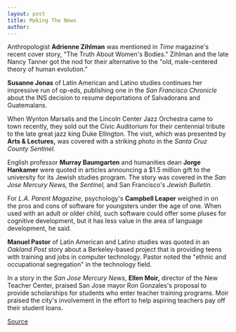 ```yaml
---
layout: post
title: Making The News
author: 
---
```


Anthropologist **Adrienne Zihlman** was mentioned in _Time_ magazine's recent cover story, "The Truth About Women's Bodies." Zihlman and the late Nancy Tanner got the nod for their alternative to the "old, male-centered theory of human evolution."

**Susanne Jonas** of Latin American and Latino studies continues her impressive run of op-eds, publishing one in the _San Francisco Chronicle_ about the INS decision to resume deportations of Salvadorans and Guatemalans.

When Wynton Marsalis and the Lincoln Center Jazz Orchestra came to town recently, they sold out the Civic Auditorium for their centennial tribute to the late great jazz king Duke Ellington. The visit, which was presented by **Arts & Lectures,** was covered with a striking photo in the _Santa Cruz County Sentinel._

English professor **Murray Baumgarten** and humanities dean **Jorge Hankamer** were quoted in articles announcing a $1.5 million gift to the university for its Jewish studies program. The story was covered in the _San Jose Mercury News,_ the _Sentinel,_ and San Francisco's _Jewish Bulletin._

For _L.A. Parent Magazine,_ psychology's **Campbell Leaper** weighed in on the pros and cons of software for youngsters under the age of one. When used with an adult or older child, such software could offer some pluses for cognitive development, but it has less value in the area of language development, he said.

**Manuel Pastor** of Latin American and Latino studies was quoted in an _Oakland Post_ story about a Berkeley-based project that is providing teens with training and jobs in computer technology. Pastor noted the "ethnic and occupational segregation" in the technology field.

In a story in the _San Jose Mercury News,_ **Ellen Moir,** director of the New Teacher Center, praised San Jose mayor Ron Gonzales's proposal to provide scholarships for students who enter teacher training programs. Moir praised the city's involvement in the effort to help aspiring teachers pay off their student loans.

[Source](http://www1.ucsc.edu/oncampus/currents/98-99/03-22/makenews.htm "Permalink to Making the News; 03-22-99")
